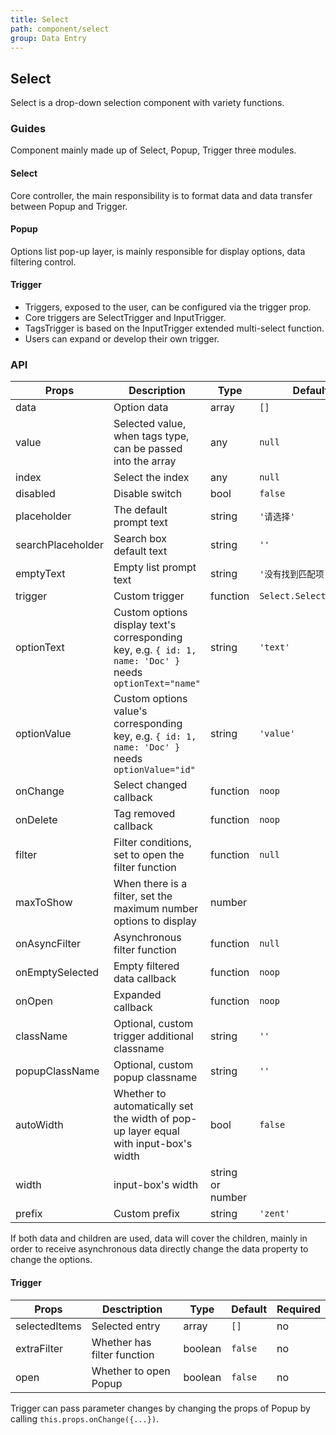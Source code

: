 ```yaml
---
title: Select
path: component/select
group: Data Entry
---
```


## Select

Select is a drop-down selection component with variety functions.

### Guides

Component mainly made up of Select, Popup, Trigger three modules.

#### Select

Core controller, the main responsibility is to format data and data transfer between Popup and Trigger.

#### Popup

Options list pop-up layer, is mainly responsible for display options, data filtering control.

#### Trigger

- Triggers, exposed to the user, can be configured via the trigger prop.
- Core triggers are SelectTrigger and InputTrigger.
- TagsTrigger is based on the InputTrigger extended multi-select function.
- Users can expand or develop their own trigger.

### API

| Props | Description | Type | Default | Required |
|------|------|------|--------|--------|
| data | Option data | array | `[]` | yes |
| value | Selected value, when tags type, can be passed into the array | any | `null` | no |
| index | Select the index | any | `null` | no |
| disabled | Disable switch | bool | `false` | no |
| placeholder | The default prompt text | string | `'请选择'` | no |
| searchPlaceholder | Search box default text | string | `''` | no |
| emptyText | Empty list prompt text | string | `'没有找到匹配项'` | no |
| trigger | Custom trigger | function | `Select.SelectTrigger` | no |
| optionText | Custom options display text's corresponding key, e.g. `{ id: 1, name: 'Doc' }` needs `optionText="name"` | string | `'text'` | no |
| optionValue | Custom options value's corresponding key, e.g. `{ id: 1, name: 'Doc' }` needs `optionValue="id"` | string | `'value'` | no |
| onChange | Select changed callback | function | `noop` | no |
| onDelete | Tag removed callback | function | `noop` | no |
| filter | Filter conditions, set to open the filter function | function | `null` | no |
| maxToShow | When there is a filter, set the maximum number options to display | number | | no |
| onAsyncFilter | Asynchronous filter function | function | `null` | no |
| onEmptySelected | Empty filtered data callback | function | `noop` | no |
| onOpen | Expanded callback | function | `noop` | no |
| className | Optional, custom trigger additional classname | string | `''` | no |
| popupClassName | Optional, custom popup classname | string | `''`    | no |
| autoWidth | Whether to automatically set the width of pop-up layer equal with input-box's width | bool | `false` | no |
| width |  input-box's width | string or number |  | no |
| prefix | Custom prefix | string | `'zent'` | no |

If both data and children are used, data will cover the children, mainly in order to receive asynchronous data directly change the data property to change the options.

#### Trigger

| Props | Desctription | Type | Default | Required |
|------|------|------|--------|--------|
| selectedItems | Selected entry | array | `[]` | no |
| extraFilter | Whether has filter function | boolean | `false` | no |
| open | Whether to open Popup | boolean | `false` | no |

Trigger can pass parameter changes by changing the props of Popup by calling `this.props.onChange({...})`.
